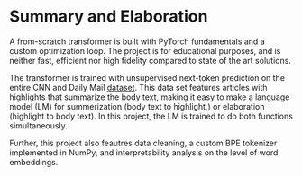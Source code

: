 # Summary and Elaboration
A from-scratch transformer is built with PyTorch fundamentals and a custom optimization loop. The project is for educational purposes, and is neither fast, efficient nor high fidelity compared to state of the art solutions.

The transformer is trained with unsupervised next-token prediction on the entire CNN and Daily Mail [dataset](https://arxiv.org/abs/1704.04368). This data set features articles with highlights that summarize the body text, 
making it easy to make a language model (LM) for summerization (body text to highlight,) or elaboration (highlight to body text). In this project, the LM is trained to do both functions simultaneously.

Further, this project also feautres data cleaning, a custom BPE tokenizer implemented in NumPy, and interpretability analysis on the level of word embeddings. 
